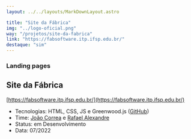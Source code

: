 ```yaml
---
layout: ../../layouts/MarkDownLayout.astro

title: "Site da Fábrica"
img: "../logo-oficial.png"
way: "/projetos/site-da-fabrica"
link: "https://fabsoftware.itp.ifsp.edu.br/"
destaque: "sim"
---
```


### Landing pages

## Site da Fábrica
[https://fabsoftware.itp.ifsp.edu.br/](https://fabsoftware.itp.ifsp.edu.br/)

- Tecnologias: HTML, CSS, JS e Greenwood.js ([GitHub](https://github.com/fabsoftwareitp/fabsoftwareitp.github.io))
- Time: [João Correa](/membros/joao-correa/) e [Rafael Alexandre](/membros/rafael-alexandre/)
- Status: em Desenvolvimento
- Data: 07/2022